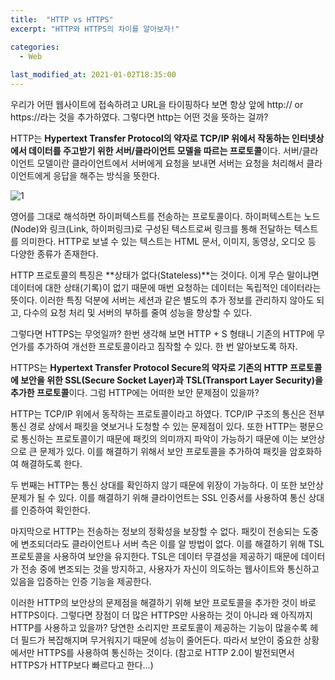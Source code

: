 ```yaml
---
title:  "HTTP vs HTTPS"
excerpt: "HTTP와 HTTPS의 차이를 알아보자!"

categories:
  - Web
  
last_modified_at: 2021-01-02T18:35:00
---
```


우리가 어떤 웹사이트에 접속하려고 URL을 타이핑하다 보면 항상 앞에 http:// or https://라는 것을 추가하였다. 그렇다면 http는 어떤 것을 뜻하는 걸까?  

HTTP는 **Hypertext Transfer Protocol의 약자로 TCP/IP 위에서 작동하는 인터넷상에서 데이터를 주고받기 위한 서버/클라이언트 모델을 따르는 프로토콜**이다. 서버/클라이언트 모델이란 클라이언트에서 서버에게 요청을 보내면 서버는 요청을 처리해서 클라이언트에게 응답을 해주는 방식을 뜻한다.  

![1](https://user-images.githubusercontent.com/53072057/103449993-51ea3700-4cf3-11eb-8dd7-2f244722940d.JPG)  

영어를 그대로 해석하면 하이퍼텍스트를 전송하는 프로토콜이다. 하이퍼텍스트는 노드(Node)와 링크(Link, 하이퍼링크)로 구성된 텍스트로써 링크를 통해 전달하는 텍스트를 의미한다. HTTP로 보낼 수 있는 텍스트는 HTML 문서, 이미지, 동영상, 오디오 등 다양한 종류가 존재한다.  

HTTP 프로토콜의 특징은 **상태가 없다(Stateless)**는 것이다. 이게 무슨 말이냐면 데이터에 대한 상태(기록)이 없기 때문에 매번 요청하는 데이터는 독립적인 데이터라는 뜻이다. 이러한 특징 덕분에 서버는 세션과 같은 별도의 추가 정보를 관리하지 않아도 되고, 다수의 요청 처리 및 서버의 부하를 줄여 성능을 향상할 수 있다.  

그렇다면 HTTPS는 무엇일까? 한번 생각해 보면 HTTP + S 형태니 기존의 HTTP에 무언가를 추가하여 개선한 프로토콜이라고 짐작할 수 있다. 한 번 알아보도록 하자.  

HTTPS는 **Hypertext Transfer Protocol Secure의 약자로 기존의 HTTP 프로토콜에 보안을 위한 SSL(Secure Socket Layer)과 TSL(Transport Layer Security)을 추가한 프로토콜**이다. 그럼 HTTP에는 어떠한 보안 문제점이 있을까?  

HTTP는 TCP/IP 위에서 동작하는 프로토콜이라고 하였다. TCP/IP 구조의 통신은 전부 통신 경로 상에서 패킷을 엿보거나 도청할 수 있는 문제점이 있다. 또한 HTTP는 평문으로 통신하는 프로토콜이기 때문에 패킷의 의미까지 파악이 가능하기 때문에 이는 보안상으로 큰 문제가 있다. 이를 해결하기 위해서 보안 프로토콜을 추가하여 패킷을 암호화하여 해결하도록 한다.  

두 번째는 HTTP는 통신 상대를 확인하지 않기 때문에 위장이 가능하다. 이 또한 보안상 문제가 될 수 있다. 이를 해결하기 위해 클라이언트는 SSL 인증서를 사용하여 통신 상대를 인증하여 확인한다.  

마지막으로 HTTP는 전송하는 정보의 정확성을 보장할 수 없다. 패킷이 전송되는 도중에 변조되더라도 클라이언트나 서버 측은 이를 알 방법이 없다. 이를 해결하기 위해 TSL 프로토콜을 사용하여 보안을 유지한다. TSL은 데이터 무결성을 제공하기 때문에 데이터가 전송 중에 변조되는 것을 방지하고, 사용자가 자신이 의도하는 웹사이트와 통신하고 있음을 입증하는 인증 기능을 제공한다.  

이러한 HTTP의 보안상의 문제점을 해결하기 위해 보안 프로토콜을 추가한 것이 바로 HTTPS이다. 그렇다면 장점이 더 많은 HTTPS만 사용하는 것이 아니라 왜 아직까지 HTTP를 사용하고 있을까? 당연한 소리지만 프로토콜이 제공하는 기능이 많을수록 헤더 필드가 복잡해지며 무거워지기 때문에 성능이 줄어든다. 따라서 보안이 중요한 상황에서만 HTTPS를 사용하여 통신하는 것이다. (참고로 HTTP 2.0이 발전되면서 HTTPS가 HTTP보다 빠르다고 한다...)   